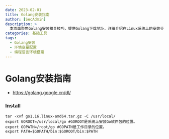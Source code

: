 ```yaml
---
date: 2023-02-01
title: Golang安装指南
author: [SecAdmin]
description: >
  本页面聚焦Golang安装相关技巧，提供Golang下载地址，详细介绍在Linux系统上的安装步骤，包括解压安装包到指定目录，以及正确配置GOROOT、GOPATH环境变量和将Go二进制文件路径添加到系统PATH的方法，助力用户顺利搭建Golang开发环境。
categories: 基础工具
tags:
  - Golang安装
  - 环境变量配置
  - 编程语言环境搭建
---
```


# Golang安装指南 

- https://golang.google.cn/dl/

### Install

```
tar -xvf go1.16.linux-amd64.tar.gz -C /usr/local/
export GOROOT=/usr/local/go #GOROOT是系统上安装Go软件包的位置。
export GOPATH=/root/go #GOPATH是工作目录的位置。
export PATH=$GOPATH/bin:$GOROOT/bin:$PATH
```
